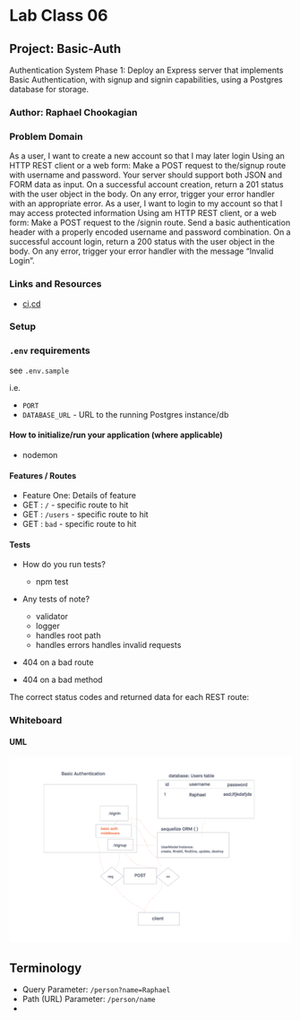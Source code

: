 # Lab Class 06

## Project: Basic-Auth

Authentication System Phase 1: Deploy an Express server that implements Basic Authentication, with signup and signin capabilities, using a Postgres database for storage.

### Author: Raphael Chookagian

### Problem Domain

As a user, I want to create a new account so that I may later login
Using an HTTP REST client or a web form:
Make a POST request to the/signup route with username and password.
Your server should support both JSON and FORM data as input.
On a successful account creation, return a 201 status with the user object in the body.
On any error, trigger your error handler with an appropriate error.
As a user, I want to login to my account so that I may access protected information
Using am HTTP REST client, or a web form:
Make a POST request to the /signin route.
Send a basic authentication header with a properly encoded username and password combination.
On a successful account login, return a 200 status with the user object in the body.
On any error, trigger your error handler with the message “Invalid Login”.

### Links and Resources

- [ci,cd](https://github.com/cesarderio/basic-auth)
<!-- - [prod deployment](https://basic-auth-tg63.onrender.com) -->
<!-- - [dev deployment](https://basic-auth-dev-6rxb.onrender.com/) -->

### Setup

### `.env` requirements

see `.env.sample`

i.e.

- `PORT`
- `DATABASE_URL` - URL to the running Postgres instance/db

#### How to initialize/run your application (where applicable)

- nodemon

#### Features / Routes

- Feature One: Details of feature
- GET : `/` - specific route to hit
- GET : `/users` - specific route to hit
- GET : `bad` - specific route to hit

#### Tests

- How do you run tests?
  - npm test
- Any tests of note?
  - validator
  - logger
  - handles root path
  - handles errors
  handles invalid requests

- 404 on a bad route
- 404 on a bad method

The correct status codes and returned data for each REST route:

<!-- - Create a record using POST
- Read a list of records using GET
- Read a record using GET
- Update a record using PUT
- Destroy a record using DELETE -->

### Whiteboard

#### UML

![UML](./assets/uml.png)

## Terminology

- Query Parameter: `/person?name=Raphael`
- Path (URL) Parameter: `/person/name`
-
